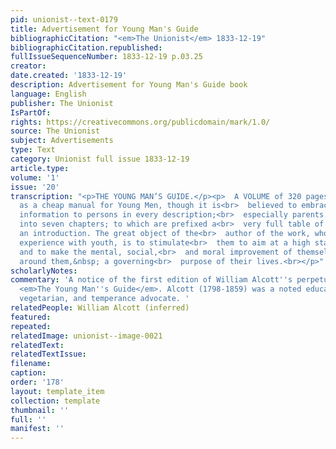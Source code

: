 ```yaml
---
pid: unionist--text-0179
title: Advertisement for Young Man's Guide
bibliographicCitation: "<em>The Unionist</em> 1833-12-19"
bibliographicCitation.republished: 
fullIssueSequenceNumber: 1833-12-19 p.03.25
creator: 
date.created: '1833-12-19'
description: Advertisement for Young Man's Guide book
language: English
publisher: The Unionist
IsPartOf: 
rights: https://creativecommons.org/publicdomain/mark/1.0/
source: The Unionist
subject: Advertisements
type: Text
category: Unionist full issue 1833-12-19
article.type: 
volume: '1'
issue: '20'
transcription: "<p>THE YOUNG MAN’S GUIDE.</p><p>  A VOLUME of 320 pages, designed
  as a cheap manual for Young Men, though it is<br>  believed to embrace much useful
  information to persons in every description;<br>  especially parents. It is divided
  into seven chapters; to which are prefixed a<br>  very full table of contents and
  an introduction. The great object of the<br>  author of the work, who has had much
  experience with youth, is to stimulate<br>  them to aim at a high standard of character,
  and to make the mental, social,<br>  and moral improvement of themselves and those
  around them,&nbsp; a governing<br>  purpose of their lives.<br></p>"
scholarlyNotes: 
commentary: 'A notice of the first edition of William Alcott''s perpetual best-seller,
  <em>The Young Man''s Guide</em>. Alcott (1798-1859) was a noted education reformer,
  vegetarian, and temperance advocate. '
relatedPeople: William Alcott (inferred)
featured: 
repeated: 
relatedImage: unionist--image-0021
relatedText: 
relatedTextIssue: 
filename: 
caption: 
order: '178'
layout: template_item
collection: template
thumbnail: ''
full: ''
manifest: ''
---
```

